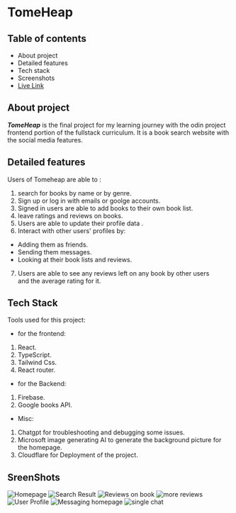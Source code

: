 # TomeHeap

## Table of contents

- About project
- Detailed features
- Tech stack
- Screenshots
- [Live Link](https://tome-heap.pages.dev/)

## About project

**_TomeHeap_** is the final project for my learning journey with the odin project frontend portion of the fullstack curriculum.
It is a book search website with the social media features.

## Detailed features

Users of Tomeheap are able to :

1. search for books by name or by genre.
2. Sign up or log in with emails or goolge accounts.
3. Signed in users are able to add books to their own book list.
4. leave ratings and reviews on books.
5. Users are able to update their profile data .
6. Interact with other users' profiles by:

- Adding them as friends.
- Sending them messages.
- Looking at their book lists and reviews.

7. Users are able to see any reviews left on any book by other users  
   and the average rating for it.

## Tech Stack

Tools used for this project:

- for the frontend:

1.  React.
2.  TypeScript.
3.  Tailwind Css.
4.  React router.

- for the Backend:

1.  Firebase.
2.  Google books API.

- Misc:

1.  Chatgpt for troubleshooting and debugging some issues.
2.  Microsoft image generating AI to generate the background picture for the homepage.
3.  Cloudflare for Deployment of the project.

## SreenShots

![Homepage](Screenshots/Sreenshot_1.png)
![Search Result](Screenshots/Sreenshot_2.png)
![Reviews on book](Screenshots/Sreenshot_3.png)
![more reviews](Screenshots/Sreenshot_4.png")
![User Profile](Screenshots/Sreenshot_5.png")
![Messaging homepage](Screenshots/Sreenshot_6.png)
![single chat](Screenshots/Sreenshot_7.png)
